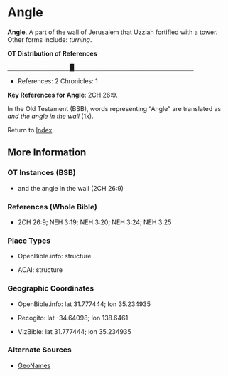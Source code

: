 # Angle
**Angle**. 
A part of the wall of Jerusalem that Uzziah fortified with a tower. 
Other forms include: 
*turning*. 


**OT Distribution of References**

▁▁▁▁▁▁▁▁▁▁▁▁▁█▁▁▁▁▁▁▁▁▁▁▁▁▁▁▁▁▁▁▁▁▁▁▁▁▁
* References: 2 Chronicles: 1



**Key References for Angle**: 
2CH 26:9. 


In the Old Testament (BSB), words representing “Angle” are translated as 
*and the angle in the wall* (1x). 




Return to [Index](00-Index.md)

## More Information

### OT Instances (BSB)

* and the angle in the wall (2CH 26:9)



### References (Whole Bible)

* 2CH 26:9; NEH 3:19; NEH 3:20; NEH 3:24; NEH 3:25


### Place Types

* OpenBible.info: structure

* ACAI: structure



### Geographic Coordinates

* OpenBible.info: lat 31.777444; lon 35.234935

* Recogito: lat -34.64098; lon 138.6461

* VizBible: lat 31.777444; lon 35.234935



### Alternate Sources

* [GeoNames](http://sws.geonames.org/2077719)



